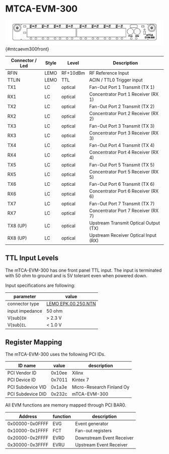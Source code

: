 # MTCA-EVM-300 

![MTCA-EVM-300 Front Panel](images/mtca-evm300-frontpanel.png){#mtcaevm300front}

| Connector / Led | Style | Level    |  Description |
| ----------------| ----- | -----    | ------------ |
| RFIN            | LEMO  | RF+10dBm | RF Reference Input |
| TTLIN           | LEMO  | TTL      | ACIN / TTL0 Trigger input |
| TX1             | LC    | optical  | Fan-Out Port 1 Transmit (TX 1) |
| RX1             | LC    | optical  |  Concentrator Port 1 Receiver (RX 1) |
| TX2             | LC    | optical  | Fan-Out Port 2 Transmit (TX 2) |
| RX2             | LC    | optical  |  Concentrator Port 2 Receiver (RX 2) |
| TX3             | LC    | optical  | Fan-Out Port 3 Transmit (TX 3) |
| RX3             | LC    | optical  |  Concentrator Port 3 Receiver (RX 3) |
| TX4             | LC    | optical  | Fan-Out Port 4 Transmit (TX 4) |
| RX4             | LC    | optical  |  Concentrator Port 4 Receiver (RX 4) |
| TX5             | LC    | optical  | Fan-Out Port 5 Transmit (TX 5) |
| RX5             | LC    | optical  |  Concentrator Port 5 Receiver (RX 5) |
| TX6             | LC    | optical  | Fan-Out Port 6 Transmit (TX 6) |
| RX6             | LC    | optical  |  Concentrator Port 6 Receiver (RX 6) |
| TX7             | LC    | optical  | Fan-Out Port 7 Transmit (TX 7) |
| RX7             | LC    | optical  |  Concentrator Port 7 Receiver (RX 7) |
| TX8 (UP)        | LC    | optical  | Upstream Transmit Optical Output (TX) |
| RX8 (UP)        | LC    | optical  | Upstream Receiver Optical Input (RX) |


## TTL Input Levels

The mTCA-EVM-300 has one front panel TTL input. 
The input is terminated with 50 ohm to ground and is 5V tolerant even when powered down.

Input specifications are following:

| parameter       | value |
| ---------       | ----- |
| connector type  | [LEMO EPK.00.250.NTN](https://www.lemo.com/int_en/solutions/specialties/00-nim-camac/epk-00-250-ntn.html) | 
| input impedance | 50 ohm |
| V{sub}`IH`      | > 2.3 V |
| V{sub}`IL`      | < 1.0 V |

## Register Mapping

The mTCA-EVM-300 uses the following PCI IDs.

| ID name           | value  | description               |
| -------           | -----  | ---------------------     |
| PCI Vendor ID     | 0x10ee | Xilinx                    |
| PCI Device ID     | 0x7011 | Kintex 7                  |
| PCI Subdevice VID | 0x1a3e | Micro-Research Finland Oy |
| PCI Subdevice DID | 0x232c | mTCA-EVM-300              |

All EVM functions are memory mapped through PCI BAR0.

| Address         | function | description               |
| -------         | -------- | ---------------------     |
| 0x00000-0x0FFFF | EVG      | Event generator           |
| 0x10000-0x1FFFF | FCT      | Fan-out registers         |
| 0x20000-0x2FFFF | EVRD     | Downstream Event Receiver |
| 0x30000-0x3FFFF | EVRU     |  Upstream Event Receiver  |
  
